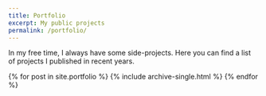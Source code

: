 ```yaml
---
title: Portfolio
excerpt: My public projects
permalink: /portfolio/
---
```


In my free time, I always have some side-projects. Here you can find a list of projects I published in recent years.

{% for post in site.portfolio %}
  {% include archive-single.html %}
{% endfor %}
